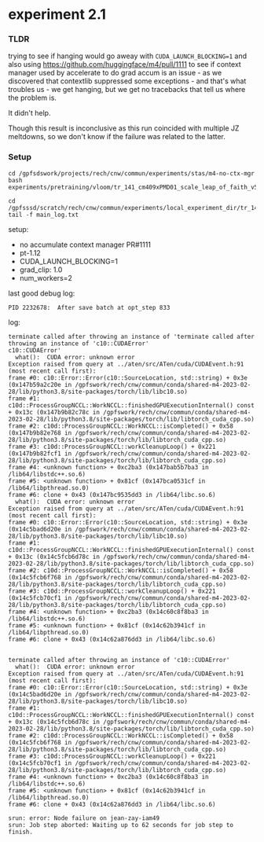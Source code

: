# experiment 2.1

### TLDR

trying to see if hanging would go aweay with `CUDA_LAUNCH_BLOCKING=1` and also using https://github.com/huggingface/m4/pull/1111 to see if context manager used by accelerate to do grad accum is an issue - as we discovered that contextlib suppressed some exceptions - and that's what troubles us - we get hanging, but we get no tracebacks that tell us where the problem is.

It didn't help.

Though this result is inconclusive as this run coincided with multiple JZ meltdowns, so we don't know if the failure was related to the latter.


### Setup

```
cd /gpfsdswork/projects/rech/cnw/commun/experiments/stas/m4-no-ctx-mgr
bash experiments/pretraining/vloom/tr_141_cm409xPMD01_scale_leap_of_faith_v5_num_workers_02/01_launch.sh

cd /gpfsssd/scratch/rech/cnw/commun/experiments/local_experiment_dir/tr_141_cm409xPMD01_scale_leap_of_faith_v5_num_workers_02/logs
tail -f main_log.txt
```

setup:

- no accumulate context manager PR#1111
- pt-1.12
- CUDA_LAUNCH_BLOCKING=1
- grad_clip: 1.0
- num_workers=2


last good debug log:
```
PID 2232678:  After save batch at opt_step 833
```

log:

```
terminate called after throwing an instance of 'terminate called after throwing an instance of 'c10::CUDAError'
c10::CUDAError'
  what():  CUDA error: unknown error
Exception raised from query at ../aten/src/ATen/cuda/CUDAEvent.h:91 (most recent call first):
frame #0: c10::Error::Error(c10::SourceLocation, std::string) + 0x3e (0x147b59a2c20e in /gpfswork/rech/cnw/commun/conda/shared-m4-2023-02-28/lib/python3.8/site-packages/torch/lib/libc10.so)
frame #1: c10d::ProcessGroupNCCL::WorkNCCL::finishedGPUExecutionInternal() const + 0x13c (0x147b9b82c78c in /gpfswork/rech/cnw/commun/conda/shared-m4-2023-02-28/lib/python3.8/site-packages/torch/lib/libtorch_cuda_cpp.so)
frame #2: c10d::ProcessGroupNCCL::WorkNCCL::isCompleted() + 0x58 (0x147b9b82e768 in /gpfswork/rech/cnw/commun/conda/shared-m4-2023-02-28/lib/python3.8/site-packages/torch/lib/libtorch_cuda_cpp.so)
frame #3: c10d::ProcessGroupNCCL::workCleanupLoop() + 0x221 (0x147b9b82fcf1 in /gpfswork/rech/cnw/commun/conda/shared-m4-2023-02-28/lib/python3.8/site-packages/torch/lib/libtorch_cuda_cpp.so)
frame #4: <unknown function> + 0xc2ba3 (0x147bab5b7ba3 in /lib64/libstdc++.so.6)
frame #5: <unknown function> + 0x81cf (0x147bca0531cf in /lib64/libpthread.so.0)
frame #6: clone + 0x43 (0x147bc9535dd3 in /lib64/libc.so.6)
  what():  CUDA error: unknown error
Exception raised from query at ../aten/src/ATen/cuda/CUDAEvent.h:91 (most recent call first):
frame #0: c10::Error::Error(c10::SourceLocation, std::string) + 0x3e (0x14c5bad6d20e in /gpfswork/rech/cnw/commun/conda/shared-m4-2023-02-28/lib/python3.8/site-packages/torch/lib/libc10.so)
frame #1: c10d::ProcessGroupNCCL::WorkNCCL::finishedGPUExecutionInternal() const + 0x13c (0x14c5fcb6d78c in /gpfswork/rech/cnw/commun/conda/shared-m4-2023-02-28/lib/python3.8/site-packages/torch/lib/libtorch_cuda_cpp.so)
frame #2: c10d::ProcessGroupNCCL::WorkNCCL::isCompleted() + 0x58 (0x14c5fcb6f768 in /gpfswork/rech/cnw/commun/conda/shared-m4-2023-02-28/lib/python3.8/site-packages/torch/lib/libtorch_cuda_cpp.so)
frame #3: c10d::ProcessGroupNCCL::workCleanupLoop() + 0x221 (0x14c5fcb70cf1 in /gpfswork/rech/cnw/commun/conda/shared-m4-2023-02-28/lib/python3.8/site-packages/torch/lib/libtorch_cuda_cpp.so)
frame #4: <unknown function> + 0xc2ba3 (0x14c60c8f8ba3 in /lib64/libstdc++.so.6)
frame #5: <unknown function> + 0x81cf (0x14c62b3941cf in /lib64/libpthread.so.0)
frame #6: clone + 0x43 (0x14c62a876dd3 in /lib64/libc.so.6)


terminate called after throwing an instance of 'c10::CUDAError'
  what():  CUDA error: unknown error
Exception raised from query at ../aten/src/ATen/cuda/CUDAEvent.h:91 (most recent call first):
frame #0: c10::Error::Error(c10::SourceLocation, std::string) + 0x3e (0x14c5bad6d20e in /gpfswork/rech/cnw/commun/conda/shared-m4-2023-02-28/lib/python3.8/site-packages/torch/lib/libc10.so)
frame #1: c10d::ProcessGroupNCCL::WorkNCCL::finishedGPUExecutionInternal() const + 0x13c (0x14c5fcb6d78c in /gpfswork/rech/cnw/commun/conda/shared-m4-2023-02-28/lib/python3.8/site-packages/torch/lib/libtorch_cuda_cpp.so)
frame #2: c10d::ProcessGroupNCCL::WorkNCCL::isCompleted() + 0x58 (0x14c5fcb6f768 in /gpfswork/rech/cnw/commun/conda/shared-m4-2023-02-28/lib/python3.8/site-packages/torch/lib/libtorch_cuda_cpp.so)
frame #3: c10d::ProcessGroupNCCL::workCleanupLoop() + 0x221 (0x14c5fcb70cf1 in /gpfswork/rech/cnw/commun/conda/shared-m4-2023-02-28/lib/python3.8/site-packages/torch/lib/libtorch_cuda_cpp.so)
frame #4: <unknown function> + 0xc2ba3 (0x14c60c8f8ba3 in /lib64/libstdc++.so.6)
frame #5: <unknown function> + 0x81cf (0x14c62b3941cf in /lib64/libpthread.so.0)
frame #6: clone + 0x43 (0x14c62a876dd3 in /lib64/libc.so.6)

srun: error: Node failure on jean-zay-iam49
srun: Job step aborted: Waiting up to 62 seconds for job step to finish.
```
